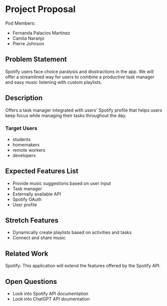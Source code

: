 # Project Proposal

Pod Members: 
- Fernanda Palacios Martinez
- Camila Naranjo
- Pierre Johnson

## Problem Statement

Spotify users face choice paralysis and disstractions in the app. We will offer a streamlined way for users to combine a productive task manager and easy music listening with custom playlists.

## Description

Offers a task manager integrated with users' Spotify profile that helps users keep focus while managing their tasks throughout the day.

### Target Users
- students
- homemakers
- remote workers
- developers

## Expected Features List

- Provide music suggestions based on user input
- Task manager
- Externally available API
- Spotify OAuth
- User profile

## Stretch Features

- Dynamically create playlists based on activities and tasks
- Connect and share music

## Related Work

Spotify: This application will extend the features offered by the Spotify API.

## Open Questions

- Look into Spotify API documentation
- Look into ChatGPT API doumentation
